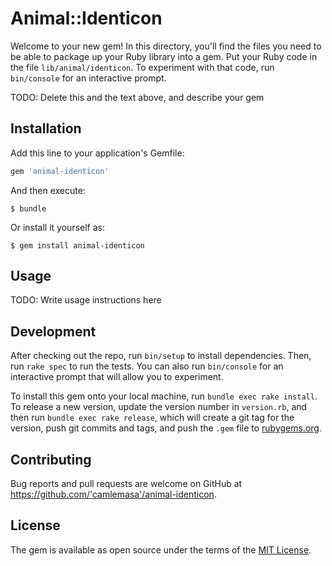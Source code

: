 # Animal::Identicon

Welcome to your new gem! In this directory, you'll find the files you need to be able to package up your Ruby library into a gem. Put your Ruby code in the file `lib/animal/identicon`. To experiment with that code, run `bin/console` for an interactive prompt.

TODO: Delete this and the text above, and describe your gem

## Installation

Add this line to your application's Gemfile:

```ruby
gem 'animal-identicon'
```

And then execute:

    $ bundle

Or install it yourself as:

    $ gem install animal-identicon

## Usage

TODO: Write usage instructions here

## Development

After checking out the repo, run `bin/setup` to install dependencies. Then, run `rake spec` to run the tests. You can also run `bin/console` for an interactive prompt that will allow you to experiment.

To install this gem onto your local machine, run `bundle exec rake install`. To release a new version, update the version number in `version.rb`, and then run `bundle exec rake release`, which will create a git tag for the version, push git commits and tags, and push the `.gem` file to [rubygems.org](https://rubygems.org).

## Contributing

Bug reports and pull requests are welcome on GitHub at https://github.com/'camlemasa'/animal-identicon.

## License

The gem is available as open source under the terms of the [MIT License](https://opensource.org/licenses/MIT).
